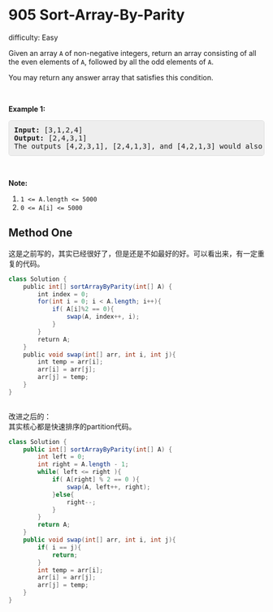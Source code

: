 # 905 Sort-Array-By-Parity 
 
difficulty: Easy 
 
<style>
        section pre{
          background-color: #eee;
          border: 1px solid #ddd;
          padding:10px;
          border-radius: 5px;
        }
      </style>
<section>
<div><p>Given an array <code>A</code> of non-negative integers, return an array consisting of all the even elements of <code>A</code>, followed by all the odd elements of <code>A</code>.</p>
<p>You may return any answer array that satisfies this condition.</p>
<p>&nbsp;</p>
<div>
<p><strong>Example 1:</strong></p>
<pre><strong>Input: </strong><span id="example-input-1-1">[3,1,2,4]</span>
<strong>Output: </strong><span id="example-output-1">[2,4,3,1]</span>
The outputs [4,2,3,1], [2,4,1,3], and [4,2,1,3] would also be accepted.
</pre>
<p>&nbsp;</p>
<p><strong>Note:</strong></p>
<ol>
	<li><code>1 &lt;= A.length &lt;= 5000</code></li>
	<li><code>0 &lt;= A[i] &lt;= 5000</code></li>
</ol>
</div>
</div></section>
 
 ## Method One 
 
 这是之前写的，其实已经很好了，但是还是不如最好的好。可以看出来，有一定重复的代码。
``` Java
class Solution {
    public int[] sortArrayByParity(int[] A) {
        int index = 0;
        for(int i = 0; i < A.length; i++){
            if( A[i]%2 == 0){
                swap(A, index++, i);
            }
        }
        return A;
    }
    public void swap(int[] arr, int i, int j){
        int temp = arr[i];
        arr[i] = arr[j];
        arr[j] = temp;
    }
}
​
```

改进之后的：  
其实核心都是快速排序的partition代码。
```java
class Solution {
    public int[] sortArrayByParity(int[] A) {
        int left = 0;
        int right = A.length - 1;
        while( left <= right ){
            if( A[right] % 2 == 0 ){
                swap(A, left++, right);
            }else{
                right--;
            }
        }
        return A;
    }
    public void swap(int[] arr, int i, int j){
        if( i == j){
            return;
        }
        int temp = arr[i];
        arr[i] = arr[j];
        arr[j] = temp;
    }
}
```
